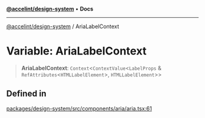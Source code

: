 [**@accelint/design-system**](../README.md) • **Docs**

***

[@accelint/design-system](../README.md) / AriaLabelContext

# Variable: AriaLabelContext

> **AriaLabelContext**: `Context`\<`ContextValue`\<`LabelProps` & `RefAttributes`\<`HTMLLabelElement`\>, `HTMLLabelElement`\>\>

## Defined in

[packages/design-system/src/components/aria/aria.tsx:61](https://github.com/gohypergiant/standard-toolkit/blob/258694cea8ed8bbd956b3cf5da47c2c9debcf127/packages/design-system/src/components/aria/aria.tsx#L61)
